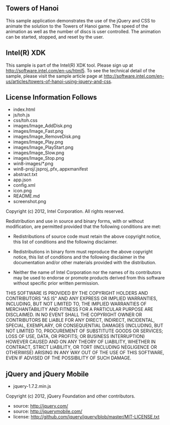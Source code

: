 Towers of Hanoi
---------------------------------------
This sample application demonstrates the use of the jQuery and CSS to
animate the solution to the Towers of Hanoi game.  The speed of the animation
as well as the number of discs is user controlled.  The animation can be started,
stopped, and reset by the user. 

Intel(R) XDK
-------------------------------------------
This sample is part of the Intel(R) XDK tool. 
Please sign up at http://software.intel.com/en-us/html5.
To see the technical detail of the sample, please visit the sample article page 
at http://software.intel.com/en-us/articles/towers-of-hanoi-using-jquery-and-css. 

License Information Follows
---------------------------
* index.html
* js/toh.js
* css/toh.css
* images/Image_AddDisk.png
* images/Image_Fast.png
* images/Image_RemoveDisk.png
* images/Image_Play.png
* images/Image_PlayStart.png
* images/Image_Slow.png
* images/Image_Stop.png
* win8-images/*.png
* win8-proj/.jsproj,.pfx,.appxmanifest
* abstract.txt
* app.json
* config.xml
* icon.png
* README.md
* screenshot.png

Copyright (c) 2012, Intel Corporation. All rights reserved.

Redistribution and use in source and binary forms, with or without modification, 
are permitted provided that the following conditions are met:

- Redistributions of source code must retain the above copyright notice, 
  this list of conditions and the following disclaimer.

- Redistributions in binary form must reproduce the above copyright notice, 
  this list of conditions and the following disclaimer in the documentation 
  and/or other materials provided with the distribution.

- Neither the name of Intel Corporation nor the names of its contributors 
  may be used to endorse or promote products derived from this software 
  without specific prior written permission.

THIS SOFTWARE IS PROVIDED BY THE COPYRIGHT HOLDERS AND CONTRIBUTORS "AS IS" 
AND ANY EXPRESS OR IMPLIED WARRANTIES, INCLUDING, BUT NOT LIMITED TO, 
THE IMPLIED WARRANTIES OF MERCHANTABILITY AND FITNESS FOR A PARTICULAR PURPOSE 
ARE DISCLAIMED. IN NO EVENT SHALL THE COPYRIGHT OWNER OR CONTRIBUTORS BE 
LIABLE FOR ANY DIRECT, INDIRECT, INCIDENTAL, SPECIAL, EXEMPLARY, OR 
CONSEQUENTIAL DAMAGES (INCLUDING, BUT NOT LIMITED TO, PROCUREMENT OF SUBSTITUTE 
GOODS OR SERVICES; LOSS OF USE, DATA, OR PROFITS; OR BUSINESS INTERRUPTION) 
HOWEVER CAUSED AND ON ANY THEORY OF LIABILITY, WHETHER IN CONTRACT, STRICT 
LIABILITY, OR TORT (INCLUDING NEGLIGENCE OR OTHERWISE) ARISING IN ANY WAY OUT 
OF THE USE OF THIS SOFTWARE, EVEN IF ADVISED OF THE POSSIBILITY OF SUCH DAMAGE.


jQuery and jQuery Mobile
------------------------
* jquery-1.7.2.min.js

Copyright (c) 2012, jQuery Foundation and other contributors.

* source:  http://jquery.com/
* source:  http://jquerymobile.com/
* license:  http://github.com/jquery/jquery/blob/master/MIT-LICENSE.txt
